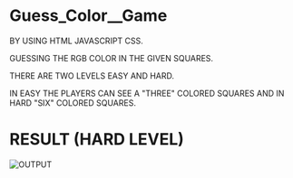 # Guess_Color__Game

BY USING  HTML JAVASCRIPT CSS.

GUESSING THE RGB COLOR IN THE GIVEN SQUARES.

THERE ARE TWO LEVELS EASY AND HARD.

IN EASY THE PLAYERS CAN SEE A "THREE" COLORED SQUARES AND IN HARD "SIX" COLORED SQUARES.

# RESULT (HARD LEVEL)

![OUTPUT](https://github.com/Samarthasbhat/Guess_color__Game/blob/main/guess_rgb_color/color.png)
